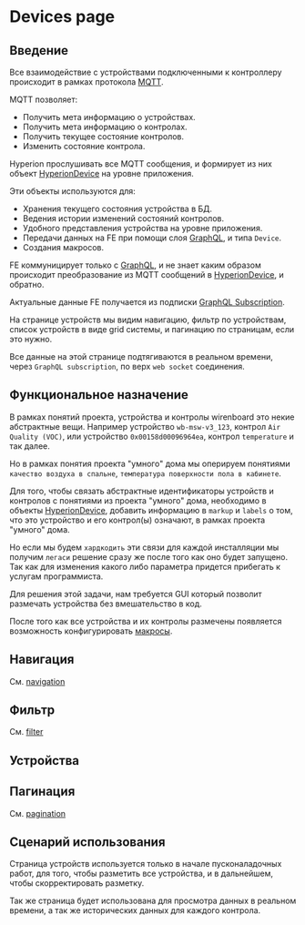 # Devices page

## Введение

Все взаимодействие с устройствами подключенными к контроллеру происходит в рамках протокола [MQTT](https://wirenboard.com/wiki/index.php/MQTT).

MQTT позволяет:

- Получить мета информацию о устройствах.
- Получить мета информацию о контролах.
- Получить текущее состояние контролов.
- Изменить состояние контрола.

Hyperion прослушивать все MQTT сообщения, и формирует из них объект [HyperionDevice](../src/domain/hyperion-device.ts) на уровне приложения.

Эти объекты используются для:

- Хранения текущего состояния устройства в БД.
- Ведения истории изменений состояний контролов.
- Удобного представления устройства на уровне приложения.
- Передачи данных на FE при помощи слоя [GraphQL](../src/interfaces/http/graphql/schema.graphql#L142), и типа `Device`.
- Создания макросов.

FE коммуницирует только с [GraphQL](../src/interfaces/http/graphql/schema.graphql#L229), и не знает каким образом происходит преобразование из MQTT сообщений в [HyperionDevice](../src/domain/hyperion-device.ts), и обратно.

Актуальные данные FE получается из подписки [GraphQL Subscription](../src/interfaces/http/graphql/schema.graphql#L260).

На странице устройств мы видим навигацию, фильтр по устройствам, список устройств в виде grid системы, и пагинацию по страницам, если это нужно.

Все данные на этой странице подтягиваются в реальном времени, через `GraphQL subscription`, по верх `web socket` соединения.

## Функциональное назначение

В рамках понятий проекта, устройства и контролы wirenboard это некие абстрактные вещи. Например устройство `wb-msw-v3_123`, контрол `Air Quality (VOC)`, или устройство `0x00158d00096964ea`, контрол `temperature` и так далее.

Но в рамках понятия проекта "умного" дома мы оперируем понятиями `качество воздуха в спальне`, `температура поверхности пола в кабинете`.

Для того, чтобы связать абстрактные идентификаторы устройств и контролов с понятиями из проекта "умного" дома, необходимо в объекты [HyperionDevice](../src/domain/hyperion-device.ts), добавить информацию в `markup` и `labels` о том, что это устройство и его контрол(ы) означают, в рамках проекта "умного" дома.

Но если мы будем `хардкодить` эти связи для каждой инсталляции мы получим `легаси` решение сразу же после того как оно будет запущено. Так как для изменения какого либо параметра придется прибегать к услугам программиста.

Для решения этой задачи, нам требуется GUI который позволит размечать устройства без вмешательство в код.

После того как все устройства и их контролы размечены появляется возможность конфигурировать [макросы](./macros-page.md).

## Навигация

См. [navigation](./navigation.md)

## Фильтр

См. [filter](./filter.md)

## Устройства

## Пагинация

См. [pagination](./pagination.md)

## Сценарий использования

Страница устройств используется только в начале пусконаладочных работ, для того, чтобы разметить все устройства, и в дальнейшем, чтобы скорректировать разметку.

Так же страница будет использована для просмотра данных в реальном времени, а так же исторических данных для каждого контрола.
